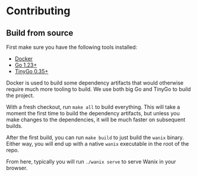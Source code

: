# Contributing

## Build from source

First make sure you have the following tools installed:

- [Docker](https://docs.docker.com/get-docker/)
- [Go 1.23+](https://golang.org/dl/)
- [TinyGo 0.35+](https://tinygo.org/getting-started/install/)

Docker is used to build some dependency artifacts that would otherwise require
much more tooling to build. We use both big Go and TinyGo to build the project.

With a fresh checkout, run `make all` to build everything. This will take a moment
the first time to build the dependency artifacts, but unless you make changes to
the dependencies, it will be much faster on subsequent builds.

After the first build, you can run `make build` to just build the `wanix` binary.
Either way, you will end up with a native `wanix` executable in the root of the repo.

From here, typically you will run `./wanix serve` to serve Wanix in your browser.

